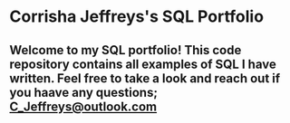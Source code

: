 # Corrisha Jeffreys's SQL Portfolio

## Welcome to my SQL portfolio! This code repository contains all examples of SQL I have written. Feel free to take a look and reach out if you haave any questions; C_Jeffreys@outlook.com
